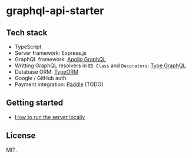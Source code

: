 # graphql-api-starter

## Tech stack

- TypeScript
- Server framework: Express.js
- GraphQL framework: [Apollo GraphQL](https://www.apollographql.com/docs/apollo-server/)
- Writting GraphQL resolvers in `ES Class` and `Decorators`: [Type GraphQL](https://typegraphql.com/)
- Database ORM: [TypeORM](https://typeorm.io/)
- Google / GitHub auth.
- Payment integration: [Paddle](https://paddle.com/) (TODO)

## Getting started

- [How to run the server locally](./docs/running-locally.md)

## License

MIT.
